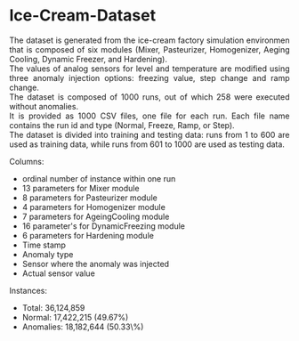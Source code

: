 # Ice-Cream-Dataset

<p align="justify"> The dataset is generated from the ice-cream factory simulation environmen that is composed of six modules (Mixer, Pasteurizer, Homogenizer, Aeging Cooling, Dynamic Freezer, and Hardening).
<br>
The values of analog sensors for level and temperature are modified using three anomaly injection options: freezing value, step change and ramp change. 
<br>  
The dataset is composed of 1000 runs, out of which 258 were executed without anomalies. 
<br>
  It is provided as 1000 CSV files, one file for each run. Each file name contains the run id and type (Normal, Freeze, Ramp, or Step). 
<br>  
The dataset is divided into training and testing data: runs from 1 to 600 are used as training data, while runs from 601 to 1000 are used as testing data. </p>


Columns:
<ul>
  <li>ordinal number of instance within one run</li>
  <li>13 parameters for Mixer module</li>
  <li>8 parameters for Pasteurizer module</li>
  <li>4 parameters for Homogenizer module</li>
  <li>7 parameters for AgeingCooling module</li>
  <li>16 parameter's for DynamicFreezing module</li>
  <li>6 parameters for Hardening module</li>
  <li>Time stamp</li>
  <li>Anomaly type</li>
  <li>Sensor where the anomaly was injected</li>
  <li>Actual sensor value</li>
</ul>

Instances:
<ul>
  <li>Total: 36,124,859 </li>
  <li>Normal: 17,422,215 (49.67%)</li>
  <li>Anomalies: 18,182,644 (50.33\%) </li>
</ul>

